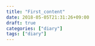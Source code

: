 ```yaml
---
title: "First_content"
date: 2018-05-05T21:31:26+09:00
draft: true
categories: ["diary"]
tags: ["diary"]
---
```


